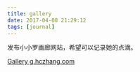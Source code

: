 ```yaml
---
title: gallery
date: 2017-04-08 21:29:12
tags: [journal]
---
```


发布小小罗画廊网站，希望可以记录她的点滴。

[Gallery g.hczhang.com](http://g.hczhang.com)
